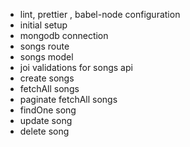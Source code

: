 -   lint, prettier , babel-node configuration
-   initial setup
-   mongodb connection
-   songs route
-   songs model
-   joi validations for songs api
-   create songs
-   fetchAll songs
-   paginate fetchAll songs
-   findOne song
-   update song
-   delete song
